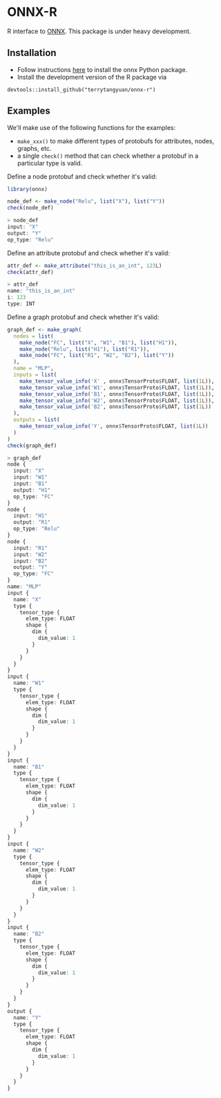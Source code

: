 # ONNX-R

R interface to [ONNX](https://github.com/onnx). This package is under heavy development.

## Installation

* Follow instructions [here](https://github.com/onnx/onnx#installation) to install the onnx Python package.
* Install the development version of the R package via

```
devtools::install_github("terrytangyuan/onnx-r")
```

## Examples

We'll make use of the following functions for the examples:

* `make_xxx()` to make different types of protobufs for attributes, nodes, graphs, etc.
* a single `check()` method that can check whether a protobuf in a particular type is valid.

Define a node protobuf and check whether it's valid:

```r
library(onnx)

node_def <- make_node("Relu", list("X"), list("Y"))
check(node_def)
```

```r
> node_def
input: "X"
output: "Y"
op_type: "Relu"
```

Define an attribute protobuf and check whether it's valid:

```r
attr_def <- make_attribute("this_is_an_int", 123L)
check(attr_def)
```

```r
> attr_def
name: "this_is_an_int"
i: 123
type: INT
```

Define a graph protobuf and check whether it's valid:

```r
graph_def <- make_graph(
  nodes = list(
    make_node("FC", list("X", "W1", "B1"), list("H1")),
    make_node("Relu", list("H1"), list("R1")),
    make_node("FC", list("R1", "W2", "B2"), list("Y"))
  ),
  name = "MLP",
  inputs = list(
    make_tensor_value_info('X' , onnx$TensorProto$FLOAT, list(1L)),
    make_tensor_value_info('W1', onnx$TensorProto$FLOAT, list(1L)),
    make_tensor_value_info('B1', onnx$TensorProto$FLOAT, list(1L)),
    make_tensor_value_info('W2', onnx$TensorProto$FLOAT, list(1L)),
    make_tensor_value_info('B2', onnx$TensorProto$FLOAT, list(1L))
  ),
  outputs = list(
    make_tensor_value_info('Y', onnx$TensorProto$FLOAT, list(1L))
  )
)
check(graph_def)
```

```r
> graph_def
node {
  input: "X"
  input: "W1"
  input: "B1"
  output: "H1"
  op_type: "FC"
}
node {
  input: "H1"
  output: "R1"
  op_type: "Relu"
}
node {
  input: "R1"
  input: "W2"
  input: "B2"
  output: "Y"
  op_type: "FC"
}
name: "MLP"
input {
  name: "X"
  type {
    tensor_type {
      elem_type: FLOAT
      shape {
        dim {
          dim_value: 1
        }
      }
    }
  }
}
input {
  name: "W1"
  type {
    tensor_type {
      elem_type: FLOAT
      shape {
        dim {
          dim_value: 1
        }
      }
    }
  }
}
input {
  name: "B1"
  type {
    tensor_type {
      elem_type: FLOAT
      shape {
        dim {
          dim_value: 1
        }
      }
    }
  }
}
input {
  name: "W2"
  type {
    tensor_type {
      elem_type: FLOAT
      shape {
        dim {
          dim_value: 1
        }
      }
    }
  }
}
input {
  name: "B2"
  type {
    tensor_type {
      elem_type: FLOAT
      shape {
        dim {
          dim_value: 1
        }
      }
    }
  }
}
output {
  name: "Y"
  type {
    tensor_type {
      elem_type: FLOAT
      shape {
        dim {
          dim_value: 1
        }
      }
    }
  }
}
```
